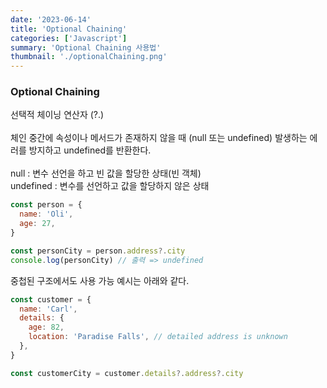 ```yaml
---
date: '2023-06-14'
title: 'Optional Chaining'
categories: ['Javascript']
summary: 'Optional Chaining 사용법'
thumbnail: './optionalChaining.png'
---
```


### Optional Chaining

선택적 체이닝 연산자 (?.) </br></br>
체인 중간에 속성이나 메서드가 존재하지 않을 때 (null 또는 undefined) 발생하는 에러를 방지하고 undefined를 반환한다.
</br></br>
null : 변수 선언을 하고 빈 값을 할당한 상태(빈 객체) </br>
undefined : 변수를 선언하고 값을 할당하지 않은 상태

```javascript
const person = {
  name: 'Oli',
  age: 27,
}

const personCity = person.address?.city
console.log(personCity) // 출력 => undefined
```

중첩된 구조에서도 사용 가능 예시는 아래와 같다.

```javascript
const customer = {
  name: 'Carl',
  details: {
    age: 82,
    location: 'Paradise Falls', // detailed address is unknown
  },
}

const customerCity = customer.details?.address?.city
```
